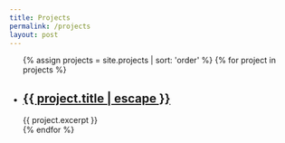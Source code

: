 ```yaml
---
title: Projects
permalink: /projects
layout: post
---
```

<div class="projects">
	<ul class="post-list">
		{% assign projects = site.projects | sort: 'order' %}
		{% for project in projects %}
		<li>
			<!--
			{% assign date_format = site.minima.date_format | default: "%b %-d, %Y" %}
			<span class="post-meta">{{ project.date | date: date_format }}</span>
			-->
			<h2>
				<a class="post-link" href="{{ project.url | relative_url }}">{{ project.title | escape }}</a>
			</h2>
			{{ project.excerpt }}
		</li>
		{% endfor %}
	</ul>
</div>
